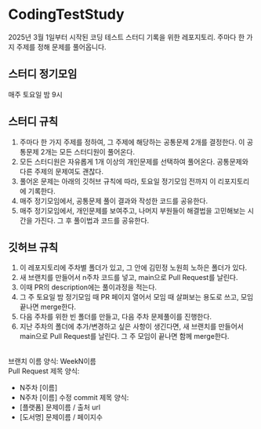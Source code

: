 # CodingTestStudy
2025년 3월 1일부터 시작된 코딩 테스트 스터디 기록을 위한 레포지토리. 주마다 한 가지 주제를 정해 문제를 풀어옵니다.

## 스터디 정기모임
매주 토요일 밤 9시

## 스터디 규칙
1. 주마다 한 가지 주제를 정하여, 그 주제에 해당하는 공통문제 2개를 결정한다. 이 공통문제 2개는 모든 스터디원이 풀어온다.
2. 모든 스터디원은 자유롭게 1개 이상의 개인문제를 선택하여 풀어온다. 공통문제와 다른 주제의 문제여도 괜찮다.
3. 풀어온 문제는 아래의 깃허브 규칙에 따라, 토요일 정기모임 전까지 이 리포지토리에 기록한다.
4. 매주 정기모임에서, 공통문제 풀이 결과와 작성한 코드를 공유한다.
5. 매주 정기모임에서, 개인문제를 보여주고, 나머지 부원들이 해결법을 고민해보는 시간을 가진다. 그 후 풀이법과 코드를 공유한다.

## 깃허브 규칙
1. 이 레포지토리에 주차별 폴더가 있고, 그 안에 김민정 노원희 노하은 폴더가 있다.
2. 새 브랜치를 만들어서 n주차 코드를 넣고, main으로 Pull Request를 날린다.
3. 이때 PR의 description에는 풀이과정을 적는다.
4. 그 주 토요일 밤 정기모임 때 PR 페이지 열어서 모임 때 살펴보는 용도로 쓰고, 모임 끝나면 merge한다.
5. 다음 주차를 위한 빈 폴더를 만들고, 다음 주차 문제풀이를 진행한다.
6. 지난 주차의 폴더에 추가/변경하고 싶은 사항이 생긴다면, 새 브랜치를 만들어서 main으로 Pull Request를 날린다. 그 주 모임이 끝나면 함께 merge한다.<br><br>

브랜치 이름 양식: WeekN이름<br>
Pull Request 제목 양식:<br>
 - N주차 [이름]
 - N주차 [이름] 수정
commit 제목 양식:<br>
 - [플랫폼] 문제이름 / 출처 url
 - [도서명] 문제이름 / 페이지수
